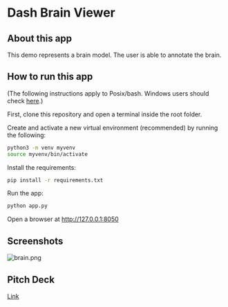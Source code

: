 # Dash Brain Viewer

## About this app


This demo represents a brain model. The user is able to annotate the brain.

## How to run this app

(The following instructions apply to Posix/bash. Windows users should check
[here](https://docs.python.org/3/library/venv.html).)

First, clone this repository and open a terminal inside the root folder.

Create and activate a new virtual environment (recommended) by running
the following:

```bash
python3 -m venv myvenv
source myvenv/bin/activate
```

Install the requirements:

```bash
pip install -r requirements.txt
```
Run the app:

```bash
python app.py
```
Open a browser at http://127.0.0.1:8050

## Screenshots

![brain.png](brain.png)

## Pitch Deck 
[Link](https://stdntpartners-my.sharepoint.com/:p:/g/personal/rohit_dadgal_studentambassadors_com/EVO6N4pvqJZHnzQ6v-KxAhoB0BYPtWZ3zwomQmLmn713_Q?e=bfYdS3)


